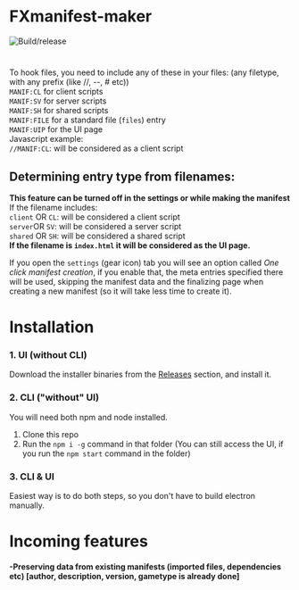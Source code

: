 # FXmanifest-maker
![Build/release](https://github.com/LedAndris/FXmanifest-maker/workflows/Build/release/badge.svg) 
# 
To hook files, you need to include any of these in your files: (any filetype, with any prefix (like //, --, # etc)) <br>
`MANIF:CL` for client scripts <br>
`MANIF:SV` for server scripts <br>
`MANIF:SH` for shared scripts <br>
`MANIF:FILE` for a standard file (`files`) entry <br>
`MANIF:UIP` for the UI page <br>
Javascript example: <br>
`//MANIF:CL`: will be considered as a client script
## Determining entry type from filenames:
**This feature can be turned off in the settings or while making the manifest** <br>
If the filename includes: <br>
`client` OR `CL`: will be considered a client script <br>
`server`OR `SV`: will be considered a server script <br>
`shared` OR `SH`: will be considered a shared script <br>
**If the filename is `index.html` it will be considered as the UI page.** <br>

If you open the `settings` (gear icon) tab you will see an option called *One click manifest creation*, if you enable that, the meta entries specified there will be used, skipping the manifest data and the finalizing page when creating a new manifest (so it will take less time to create it).

# Installation
### 1. UI (without CLI)
Download the installer binaries from the [Releases](https://github.com/LedAndris/FXmanifest-maker/releases) section, and install it. <br>
### 2. CLI ("without" UI)
You will need both npm and node installed.
1. Clone this repo
2. Run the `npm i -g` command in that folder
(You can still access the UI, if you run the `npm start` command in the folder)
### 3. CLI & UI
Easiest way is to do both steps, so you don't have to build electron manually.
# Incoming features
#### -Preserving data from existing manifests (imported files, dependencies etc) \[author, description, version, gametype is already done] <br>
